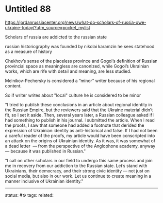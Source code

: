 # Untitled 88
https://jordanrussiacenter.org/news/what-do-scholars-of-russia-owe-ukraine-today/?utm_source=pocket_mylist

Scholars of russia are addicted to the russian state

russian historiography was founded by nikolai karamzin
he sees statehood as a measure of history

Chekhov’s sense of the placeless province and Gogol’s definition of Russian provincial space as meaningless are canonized, while Gogol’s Ukrainian works, which are rife with detail and meaning, are less studied.

Melnikov-Pechersky is considered a “minor” writer because of his regional content.

So if writer writes about "local" culture he is considered to be minor



"I tried to publish these conclusions in an article about regional identity in the Russian Empire, but the reviewers said that the Ukraine material didn’t fit, so I set it aside. Then, several years later, a Russian colleague asked if I had something to publish in his journal. I submitted the article. When I read the proofs, I saw that someone had added a footnote that derided the expression of Ukrainian identity as anti-historical and false. If I had not been a careful reader of the proofs, my article would have been conscripted into an attack on the origins of Ukrainian identity. As it was, it was somewhat of a dead letter  — from the perspective of the Anglophone academy, anyway — because it was published in Russian."


"I call on other scholars in our field to undergo this same process and join me in recovery from our addiction to the Russian state. Let’s stand with Ukrainians, their democracy, and their strong civic identity — not just on social media, but also in our work. Let us continue to create meaning in a manner inclusive of Ukrainian identity."


--- 
status: #⚙️ 
tags: 
related: 